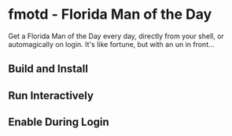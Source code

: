 # fmotd - Florida Man of the Day

Get a Florida Man of the Day every day, directly from your shell, or automagically on login.  It's like fortune, but with an un in front...

## Build and Install

## Run Interactively

## Enable During Login

